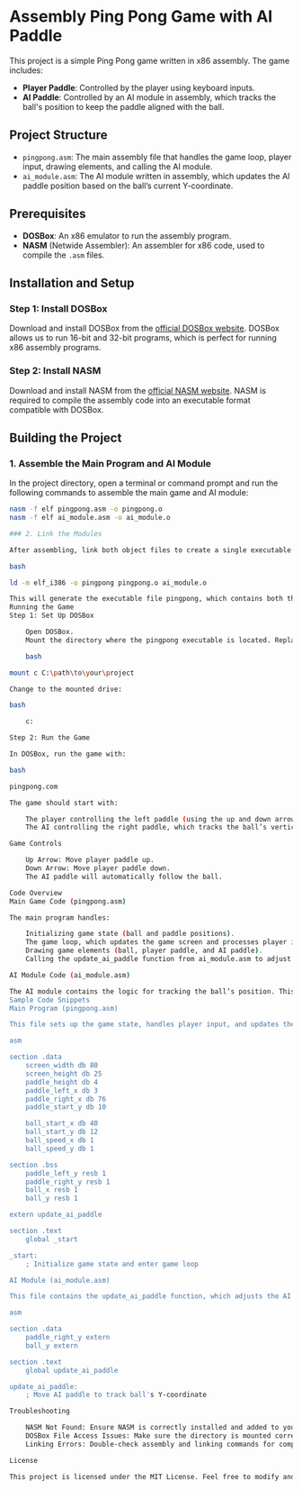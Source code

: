 # Assembly Ping Pong Game with AI Paddle

This project is a simple Ping Pong game written in x86 assembly. The game includes:
- **Player Paddle**: Controlled by the player using keyboard inputs.
- **AI Paddle**: Controlled by an AI module in assembly, which tracks the ball's position to keep the paddle aligned with the ball.

## Project Structure

- `pingpong.asm`: The main assembly file that handles the game loop, player input, drawing elements, and calling the AI module.
- `ai_module.asm`: The AI module written in assembly, which updates the AI paddle position based on the ball’s current Y-coordinate.

## Prerequisites

- **DOSBox**: An x86 emulator to run the assembly program.
- **NASM** (Netwide Assembler): An assembler for x86 code, used to compile the `.asm` files.

## Installation and Setup

### Step 1: Install DOSBox

Download and install DOSBox from the [official DOSBox website](https://www.dosbox.com/download.php?main=1). DOSBox allows us to run 16-bit and 32-bit programs, which is perfect for running x86 assembly programs.

### Step 2: Install NASM

Download and install NASM from the [official NASM website](https://nasm.us/). NASM is required to compile the assembly code into an executable format compatible with DOSBox.

## Building the Project

### 1. Assemble the Main Program and AI Module

In the project directory, open a terminal or command prompt and run the following commands to assemble the main game and AI module:

```bash
nasm -f elf pingpong.asm -o pingpong.o
nasm -f elf ai_module.asm -o ai_module.o

### 2. Link the Modules

After assembling, link both object files to create a single executable:

bash

ld -m elf_i386 -o pingpong pingpong.o ai_module.o

This will generate the executable file pingpong, which contains both the game logic and AI.
Running the Game
Step 1: Set Up DOSBox

    Open DOSBox.
    Mount the directory where the pingpong executable is located. Replace C:\path\to\your\project with the actual path:

    bash

mount c C:\path\to\your\project

Change to the mounted drive:

bash

    c:

Step 2: Run the Game

In DOSBox, run the game with:

bash

pingpong.com

The game should start with:

    The player controlling the left paddle (using the up and down arrow keys).
    The AI controlling the right paddle, which tracks the ball’s vertical position.

Game Controls

    Up Arrow: Move player paddle up.
    Down Arrow: Move player paddle down.
    The AI paddle will automatically follow the ball.

Code Overview
Main Game Code (pingpong.asm)

The main program handles:

    Initializing game state (ball and paddle positions).
    The game loop, which updates the game screen and processes player input.
    Drawing game elements (ball, player paddle, and AI paddle).
    Calling the update_ai_paddle function from ai_module.asm to adjust the AI paddle position.

AI Module Code (ai_module.asm)

The AI module contains the logic for tracking the ball’s position. This file exports a single function, update_ai_paddle, which moves the AI paddle up or down based on the ball's Y-coordinate.
Sample Code Snippets
Main Program (pingpong.asm)

This file sets up the game state, handles player input, and updates the game screen. Here’s a simplified version of the core loop:

asm

section .data
    screen_width db 80
    screen_height db 25
    paddle_height db 4
    paddle_left_x db 3
    paddle_right_x db 76
    paddle_start_y db 10

    ball_start_x db 40
    ball_start_y db 12
    ball_speed_x db 1
    ball_speed_y db 1

section .bss
    paddle_left_y resb 1
    paddle_right_y resb 1
    ball_x resb 1
    ball_y resb 1

extern update_ai_paddle

section .text
    global _start

_start:
    ; Initialize game state and enter game loop

AI Module (ai_module.asm)

This file contains the update_ai_paddle function, which adjusts the AI paddle based on the ball’s Y-position. Here’s an example of the function:

asm

section .data
    paddle_right_y extern
    ball_y extern

section .text
    global update_ai_paddle

update_ai_paddle:
    ; Move AI paddle to track ball's Y-coordinate

Troubleshooting

    NASM Not Found: Ensure NASM is correctly installed and added to your system PATH.
    DOSBox File Access Issues: Make sure the directory is mounted correctly in DOSBox.
    Linking Errors: Double-check assembly and linking commands for compatibility with your system.

License

This project is licensed under the MIT License. Feel free to modify and use the code for educational purposes.